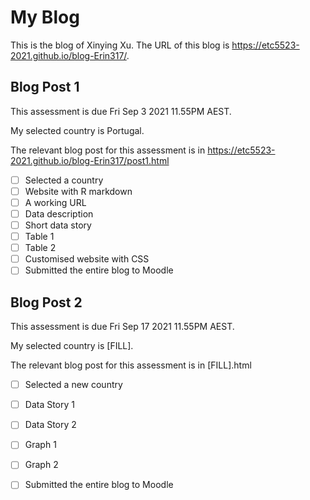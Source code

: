# My Blog


This is the blog of Xinying Xu.
The URL of this blog is https://etc5523-2021.github.io/blog-Erin317/.

## Blog Post 1

This assessment is due Fri Sep 3 2021 11.55PM AEST.

My selected country is Portugal.

The relevant blog post for this assessment is in https://etc5523-2021.github.io/blog-Erin317/post1.html

- [ ] Selected a country
- [ ] Website with R markdown 
- [ ] A working URL
- [ ] Data description
- [ ] Short data story
- [ ] Table 1
- [ ] Table 2
- [ ] Customised website with CSS
- [ ] Submitted the entire blog to Moodle

## Blog Post 2

This assessment is due Fri Sep 17 2021 11.55PM AEST.

My selected country is [FILL].

The relevant blog post for this assessment is in [FILL].html

- [ ] Selected a new country
- [ ] Data Story 1
- [ ] Data Story 2
- [ ] Graph 1
- [ ] Graph 2
- [ ] Submitted the entire blog to Moodle

